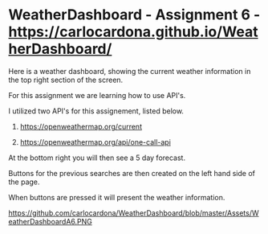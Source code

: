 # WeatherDashboard - Assignment 6 - https://carlocardona.github.io/WeatherDashboard/

Here is a weather dashboard, showing the current weather information in the top right section of the screen. 

For this assignment we are learning how to use API's. 

I utilized two API's for this assignement, listed below. 

1. https://openweathermap.org/current

2. https://openweathermap.org/api/one-call-api

At the bottom right you will then see a 5 day forecast. 

Buttons for the previous searches are then created on the left hand side of the page. 

When buttons are pressed it will present the weather information.

https://github.com/carlocardona/WeatherDashboard/blob/master/Assets/WeatherDashboardA6.PNG
